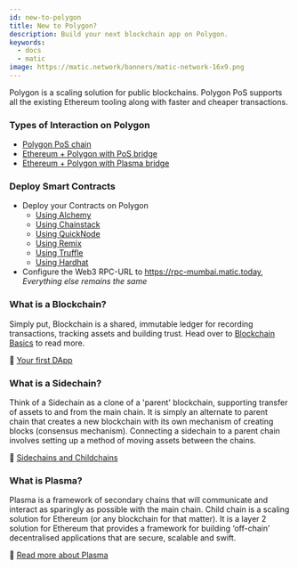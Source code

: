 ```yaml
---
id: new-to-polygon
title: New to Polygon?
description: Build your next blockchain app on Polygon.
keywords:
  - docs
  - matic
image: https://matic.network/banners/matic-network-16x9.png 
---
```

Polygon is a scaling solution for public blockchains. Polygon PoS supports all the existing Ethereum tooling along with faster and cheaper transactions.

### Types of Interaction on Polygon

* [Polygon PoS chain](/docs/develop/getting-started)
* [Ethereum + Polygon with PoS bridge](https://docs.polygon.technology/docs/develop/ethereum-polygon/pos/getting-started)
* [Ethereum + Polygon with Plasma bridge](https://docs.polygon.technology/docs/develop/ethereum-polygon/plasma/getting-started)

### Deploy Smart Contracts

<!-- ### Are you an Experience Blockchain Developer? -->

* Deploy your Contracts on Polygon
    - [Using Alchemy](/docs/develop/alchemy)
    - [Using Chainstack](/docs/develop/chainstack)
    - [Using QuickNode](/docs/develop/quicknode)
    - [Using Remix](/docs/develop/remix)
    - [Using Truffle](/docs/develop/truffle)
    - [Using Hardhat](/docs/develop/hardhat)
* Configure the Web3 RPC-URL to https://rpc-mumbai.matic.today, *Everything else remains the same*

### What is a Blockchain?
Simply put, Blockchain is a shared, immutable ledger for recording transactions, tracking assets and building trust. Head over to [Blockchain Basics](blockchain-basics/blockchain) to read more.

:movie_camera: [Your first DApp](https://www.youtube.com/watch?v=rzvk2kdjr2I)

### What is a Sidechain?
Think of a Sidechain as a clone of a 'parent' blockchain, supporting transfer of assets to and from the main chain. It is simply an alternate to parent chain that creates a new blockchain with its own mechanism of creating blocks (consensus mechanism). Connecting a sidechain to a parent chain involves setting up a method of moving assets between the chains.

:page_facing_up: [Sidechains and Childchains](https://hackernoon.com/what-are-sidechains-and-childchains-7202cc9e5994)
### What is Plasma?
Plasma is a framework of secondary chains that will communicate and interact as sparingly as possible with the main chain. Child chain is a scaling solution for Ethereum (or any blockchain for that matter).
It is a layer 2 solution for Ethereum that provides a framework for building ‘off-chain’ decentralised applications that are secure, scalable and swift.

:page_facing_up: [Read more about Plasma](blockchain-basics/sidechain)
